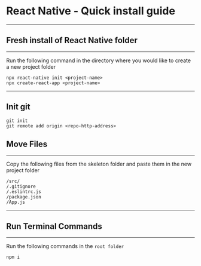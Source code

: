 # React Native - Quick install guide

---
## Fresh install of React Native folder
---
Run the following command in the directory where you would like to create a new project folder
```
npx react-native init <project-name>
npx create-react-app <project-name>
```
---

## Init git
```
git init
git remote add origin <repo-http-address>
```

## Move Files
---
Copy the following files from the skeleton folder and paste them in the new project folder
```
/src/
/.gitignore
/.eslintrc.js
/package.json
/App.js
```

---
## Run Terminal Commands
---
Run the following commands in the `root folder`
```
npm i
```
